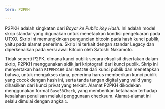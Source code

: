 ```yaml
---
term: P2PKH

---
```

P2PKH adalah singkatan dari *Bayar ke Public Key Hash*. Ini adalah model skrip standar yang digunakan untuk menetapkan kondisi pengeluaran pada UTXO. Skrip ini memungkinkan penguncian bitcoin pada hash kunci publik, yaitu pada alamat penerima. Skrip ini terkait dengan standar Legacy dan diperkenalkan pada versi awal Bitcoin oleh Satoshi Nakamoto.

Tidak seperti P2PK, dimana kunci publik secara eksplisit disertakan dalam skrip, P2PKH menggunakan sidik jari kriptografi dari kunci publik. Skrip ini menyertakan hash `RIPEMD160` dari `SHA256` dari kunci publik dan menetapkan bahwa, untuk mengakses dana, penerima harus memberikan kunci publik yang cocok dengan hash ini, serta tanda tangan digital yang valid yang dihasilkan dari kunci privat yang terkait. Alamat P2PKH dikodekan menggunakan format `Base58Check`, yang memberikan ketahanan terhadap kesalahan penulisan melalui penggunaan checksum. Alamat-alamat ini selalu dimulai dengan angka `1`.